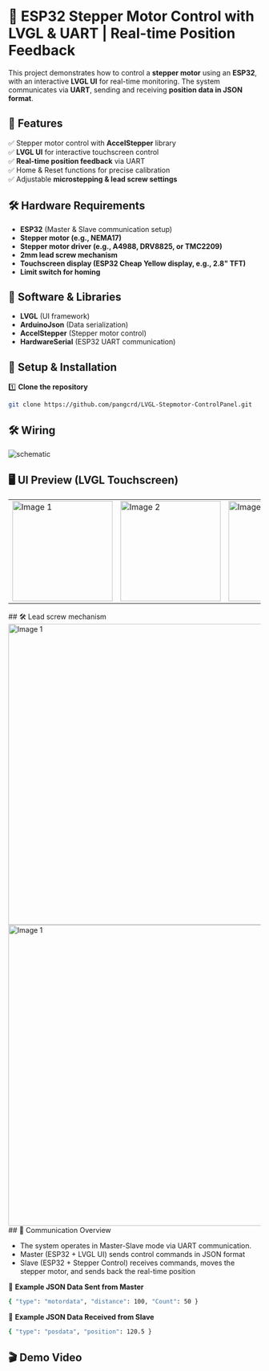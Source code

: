 # 🚀 ESP32 Stepper Motor Control with LVGL & UART | Real-time Position Feedback

This project demonstrates how to control a **stepper motor** using an **ESP32**, with an interactive **LVGL UI** for real-time monitoring. The system communicates via **UART**, sending and receiving **position data in JSON format**.

## 📌 Features
✅ Stepper motor control with **AccelStepper** library  
✅ **LVGL UI** for interactive touchscreen control  
✅ **Real-time position feedback** via UART  
✅ Home & Reset functions for precise calibration  
✅ Adjustable **microstepping & lead screw settings**  

## 🛠 Hardware Requirements
- **ESP32** (Master & Slave communication setup)  
- **Stepper motor (e.g., NEMA17)**  
- **Stepper motor driver (e.g., A4988, DRV8825, or TMC2209)**  
- **2mm lead screw mechanism**  
- **Touchscreen display (ESP32 Cheap Yellow display, e.g., 2.8" TFT)**  
- **Limit switch for homing**  

## 🔗 Software & Libraries
- **LVGL** (UI framework)  
- **ArduinoJson** (Data serialization)  
- **AccelStepper** (Stepper motor control)  
- **HardwareSerial** (ESP32 UART communication)  

## 📜 Setup & Installation
1️⃣ **Clone the repository**  
```sh
git clone https://github.com/pangcrd/LVGL-Stepmotor-ControlPanel.git
```
## 🛠 Wiring
![schematic](https://github.com/pangcrd/LVGL-Stepmotor-ControlPanel/blob/main/Images/Wiringstepmotor.png)   

## 🖥 UI Preview (LVGL Touchscreen)
<table>
  <tr>
    <td><img src="https://github.com/pangcrd/LVGL-Stepmotor-ControlPanel/blob/main/Images/3.png" alt="Image 1" width="200"/></td>
    <td><img src="https://github.com/pangcrd/LVGL-Stepmotor-ControlPanel/blob/main/Images/4.png" alt="Image 2" width="200"/></td> 
    <td><img src="https://github.com/pangcrd/LVGL-Stepmotor-ControlPanel/blob/main/Images/5.png" alt="Image 2" width="200"/></td> 
  </tr>
</table>  
## 🛠 Lead screw mechanism
  <tr>
    <td><img src="https://github.com/pangcrd/LVGL-Stepmotor-ControlPanel/blob/main/Images/1.png" alt="Image 1" width="600"/></td>
    <td><img src="https://github.com/pangcrd/LVGL-Stepmotor-ControlPanel/blob/main/Images/2.png" alt="Image 1" width="600"/></td>
  </tr>
</table>
## 🔄 Communication Overview  

- The system operates in Master-Slave mode via UART communication.
- Master (ESP32 + LVGL UI) sends control commands in JSON format
- Slave (ESP32 + Stepper Control) receives commands, moves the stepper motor, and sends back the real-time position 

📌 **Example JSON Data Sent from Master**  

```sh
{ "type": "motordata", "distance": 100, "Count": 50 }
```
📌 **Example JSON Data Received from Slave**  

```sh
{ "type": "posdata", "position": 120.5 }
```
## 🎬 Demo Video
